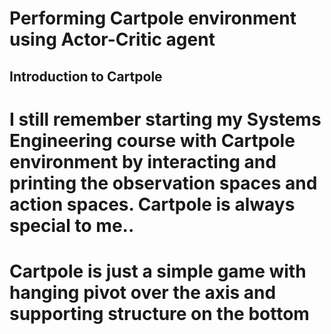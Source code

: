 # Performing Cartpole environment using Actor-Critic agent

## Introduction to Cartpole

# I still remember starting my Systems Engineering course with Cartpole environment by interacting and printing the observation spaces and action spaces. Cartpole is always special to me..
# Cartpole is  just a simple game with hanging pivot over the axis and supporting structure on the bottom
